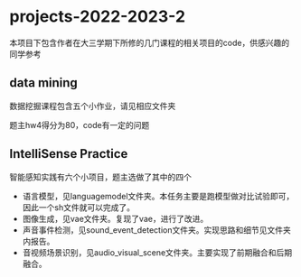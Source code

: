 # projects-2022-2023-2
本项目下包含作者在大三学期下所修的几门课程的相关项目的code，供感兴趣的同学参考
## data mining
数据挖掘课程包含五个小作业，请见相应文件夹

题主hw4得分为80，code有一定的问题
## IntelliSense Practice
智能感知实践有六个小项目，题主选做了其中的四个
+ 语言模型，见languagemodel文件夹。本任务主要是跑模型做对比试验即可，因此一个sh文件就可以完成了。
+ 图像生成，见vae文件夹。复现了vae，进行了改进。
+ 声音事件检测，见sound_event_detection文件夹。实现思路和细节见文件夹内报告。
+ 音视频场景识别，见audio_visual_scene文件夹。主要实现了前期融合和后期融合。
